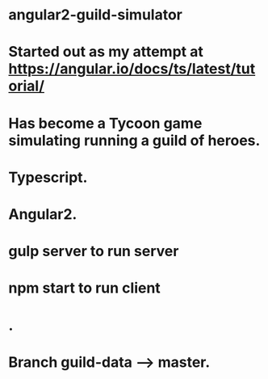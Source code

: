 # angular2-guild-simulator
# Started out as my attempt at https://angular.io/docs/ts/latest/tutorial/
# Has become a Tycoon game simulating running a guild of heroes.
# Typescript. 
# Angular2.
# gulp server to run server
# npm start to run client
# .
# Branch guild-data --> master.